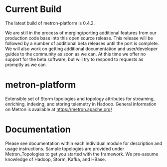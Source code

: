 <!--
Licensed to the Apache Software Foundation (ASF) under one or more
contributor license agreements.  See the NOTICE file distributed with
this work for additional information regarding copyright ownership.
The ASF licenses this file to You under the Apache License, Version 2.0
(the "License"); you may not use this file except in compliance with
the License.  You may obtain a copy of the License at

	http://www.apache.org/licenses/LICENSE-2.0

Unless required by applicable law or agreed to in writing, software
distributed under the License is distributed on an "AS IS" BASIS,
WITHOUT WARRANTIES OR CONDITIONS OF ANY KIND, either express or implied.
See the License for the specific language governing permissions and
limitations under the License.
 -->

# Current Build

The latest build of metron-platform is 0.4.2.

We are still in the process of merging/porting additional features from our production code base into this open source release. This release will be followed by a number of additional beta releases until the port is complete. We will also work on getting additional documentation and user/developer guides to the community as soon as we can. At this time we offer no support for the beta software, but will try to respond to requests as promptly as we can.

# metron-platform

Extensible set of Storm topologies and topology attributes for streaming, enriching, indexing, and storing telemetry in Hadoop.  General information on Metron is available at https://metron.apache.org/

# Documentation

Please see documentation within each individual module for description and usage instructions. Sample topologies are provided under Metron_Topologies to get you started with the framework. We pre-assume knowledge of Hadoop, Storm, Kafka, and HBase.
